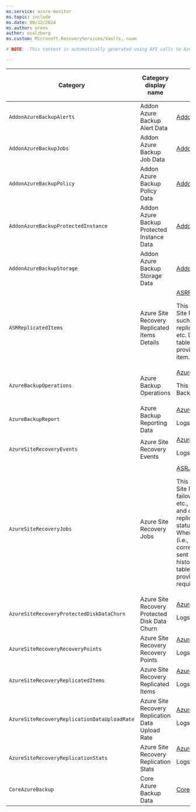 ```yaml
---
ms.service: azure-monitor
ms.topic: include
ms.date: 08/12/2024
ms.author: orens
author: osalzberg
ms.custom: Microsoft.RecoveryServices/Vaults, naam

# NOTE:  This content is automatically generated using API calls to Azure. Any edits made on these files will be overwritten in the next run of the script. 

---
```

  
  
|Category|Category display name| Log table| [Supports basic log plan](/azure/azure-monitor/logs/basic-logs-configure?tabs=portal-1#compare-the-basic-and-analytics-log-data-plans)|[Supports ingestion-time transformation](/azure/azure-monitor/essentials/data-collection-transformations)| Example queries |Costs to export|
|---|---|---|---|---|---|---|
|`AddonAzureBackupAlerts` |Addon Azure Backup Alert Data |[AddonAzureBackupAlerts](/azure/azure-monitor/reference/tables/addonazurebackupalerts)|No|Yes||No |
|`AddonAzureBackupJobs` |Addon Azure Backup Job Data |[AddonAzureBackupJobs](/azure/azure-monitor/reference/tables/addonazurebackupjobs)|No|Yes||No |
|`AddonAzureBackupPolicy` |Addon Azure Backup Policy Data |[AddonAzureBackupPolicy](/azure/azure-monitor/reference/tables/addonazurebackuppolicy)|No|Yes||No |
|`AddonAzureBackupProtectedInstance` |Addon Azure Backup Protected Instance Data |[AddonAzureBackupProtectedInstance](/azure/azure-monitor/reference/tables/addonazurebackupprotectedinstance)|No|Yes||No |
|`AddonAzureBackupStorage` |Addon Azure Backup Storage Data |[AddonAzureBackupStorage](/azure/azure-monitor/reference/tables/addonazurebackupstorage)|No|Yes||No |
|`ASRReplicatedItems` |Azure Site Recovery Replicated Items Details |[ASRReplicatedItems](/azure/azure-monitor/reference/tables/asrreplicateditems)<p>This table contains details of Azure Site Recovery (ASR) replicated items, such as associated vault, policy, replication health, failover readiness. etc. Data is pushed once a day to this table for all replicated items, to provide the latest information for each item.|No|No|[Queries](/azure/azure-monitor/reference/queries/asrreplicateditems)|Yes |
|`AzureBackupOperations` |Azure Backup Operations |[AzureBackupOperations](/azure/azure-monitor/reference/tables/azurebackupoperations)<p>This table contains details of Azure Backup operations.|No|No|[Queries](/azure/azure-monitor/reference/queries/azurebackupoperations)|Yes |
|`AzureBackupReport` |Azure Backup Reporting Data |[AzureDiagnostics](/azure/azure-monitor/reference/tables/azurediagnostics)<p>Logs from multiple Azure resources.|No|No|[Queries](/azure/azure-monitor/reference/queries/azurediagnostics#queries-for-microsoftrecoveryservices)|No |
|`AzureSiteRecoveryEvents` |Azure Site Recovery Events |[AzureDiagnostics](/azure/azure-monitor/reference/tables/azurediagnostics)<p>Logs from multiple Azure resources.|No|No|[Queries](/azure/azure-monitor/reference/queries/azurediagnostics#queries-for-microsoftrecoveryservices)|No |
|`AzureSiteRecoveryJobs` |Azure Site Recovery Jobs |[ASRJobs](/azure/azure-monitor/reference/tables/asrjobs)<p>This table contains records of Azure Site Recovery (ASR) jobs such as failover, test failover, reprotection etc., with key details for monitoring and diagnostics, such as the replicated item information, duration, status, description and so on. Whenever an ASR job is completed (i.e., succeeded or failed), a corresponding record for the job is sent to this table. You can view history of ASR jobs by querying this table over a larger time range, provided your workspace has the required retention configured.|No|No|[Queries](/azure/azure-monitor/reference/queries/asrjobs)|No |
|`AzureSiteRecoveryProtectedDiskDataChurn` |Azure Site Recovery Protected Disk Data Churn |[AzureDiagnostics](/azure/azure-monitor/reference/tables/azurediagnostics)<p>Logs from multiple Azure resources.|No|No|[Queries](/azure/azure-monitor/reference/queries/azurediagnostics#queries-for-microsoftrecoveryservices)|No |
|`AzureSiteRecoveryRecoveryPoints` |Azure Site Recovery Recovery Points |[AzureDiagnostics](/azure/azure-monitor/reference/tables/azurediagnostics)<p>Logs from multiple Azure resources.|No|No|[Queries](/azure/azure-monitor/reference/queries/azurediagnostics#queries-for-microsoftrecoveryservices)|No |
|`AzureSiteRecoveryReplicatedItems` |Azure Site Recovery Replicated Items |[AzureDiagnostics](/azure/azure-monitor/reference/tables/azurediagnostics)<p>Logs from multiple Azure resources.|No|No|[Queries](/azure/azure-monitor/reference/queries/azurediagnostics#queries-for-microsoftrecoveryservices)|No |
|`AzureSiteRecoveryReplicationDataUploadRate` |Azure Site Recovery Replication Data Upload Rate |[AzureDiagnostics](/azure/azure-monitor/reference/tables/azurediagnostics)<p>Logs from multiple Azure resources.|No|No|[Queries](/azure/azure-monitor/reference/queries/azurediagnostics#queries-for-microsoftrecoveryservices)|No |
|`AzureSiteRecoveryReplicationStats` |Azure Site Recovery Replication Stats |[AzureDiagnostics](/azure/azure-monitor/reference/tables/azurediagnostics)<p>Logs from multiple Azure resources.|No|No|[Queries](/azure/azure-monitor/reference/queries/azurediagnostics#queries-for-microsoftrecoveryservices)|No |
|`CoreAzureBackup` |Core Azure Backup Data |[CoreAzureBackup](/azure/azure-monitor/reference/tables/coreazurebackup)|No|Yes||No |